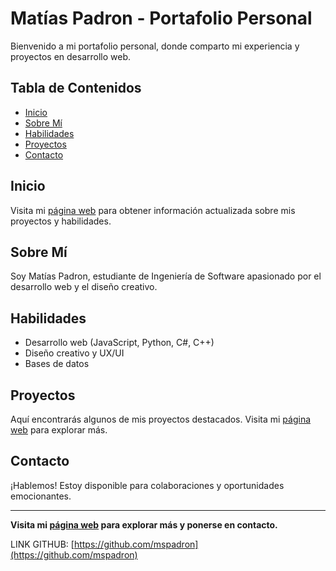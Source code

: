 # Matías Padron - Portafolio Personal

Bienvenido a mi portafolio personal, donde comparto mi experiencia y proyectos en desarrollo web.

## Tabla de Contenidos

- [Inicio](#inicio)
- [Sobre Mí](#sobre-mí)
- [Habilidades](#habilidades)
- [Proyectos](#proyectos)
- [Contacto](#contacto)

## Inicio

Visita mi [página web](https://mspadron.github.io/PadronMatias_NRC14949/) para obtener información actualizada sobre mis proyectos y habilidades.

## Sobre Mí

Soy Matías Padron, estudiante de Ingeniería de Software apasionado por el desarrollo web y el diseño creativo.

## Habilidades

- Desarrollo web (JavaScript, Python, C#, C++)
- Diseño creativo y UX/UI
- Bases de datos

## Proyectos

Aquí encontrarás algunos de mis proyectos destacados. Visita mi [página web](https://mspadron.github.io/PadronMatias_NRC14949/) para explorar más.

## Contacto

¡Hablemos! Estoy disponible para colaboraciones y oportunidades emocionantes.

---

**Visita mi [página web](https://mspadron.github.io/PadronMatias_NRC14949/) para explorar más y ponerse en contacto.**

LINK GITHUB: [https://github.com/mspadron](https://github.com/mspadron)
